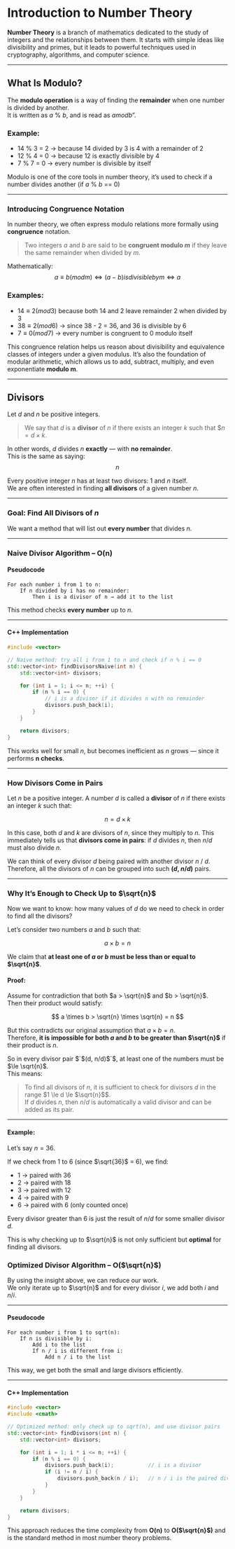 # Introduction to Number Theory

**Number Theory** is a branch of mathematics dedicated to the study of integers and the relationships between them. It starts with simple ideas like divisibility and primes, but it leads to powerful techniques used in cryptography, algorithms, and computer science.

---


## What Is Modulo?

The **modulo operation** is a way of finding the **remainder** when one number is divided by another.  
It is written as $a$ % $b$, and is read as $a mod b$”.

### Example:
- $14$ % $3$ = $2$ → because $14$ divided by $3$ is $4$ with a remainder of 2  
- $12$ % $4$ = $0$ → because $12$ is exactly divisible by $4$  
- $7$ % $7$ = $0$ → every number is divisible by itself

Modulo is one of the core tools in number theory, it’s used to check if a number divides another (if $a$ % $b$ == $0$)


---

### Introducing Congruence Notation

In number theory, we often express modulo relations more formally using **congruence** notation.

> Two integers $a$ and $b$ are said to be **congruent modulo $m$** if they leave the same remainder when divided by $m$.

Mathematically:
$$
a ≡ b (mod m)  ⇔  (a - b) is divisible by m  ⇔  a % m == b % m
$$

### Examples:

- $14 ≡ 2 (mod 3)$ because both $14$ and $2$ leave remainder $2$ when divided by $3$
- $38 ≡ 2 (mod 6)$ → since $38$ - $2$ = $36$, and $36$ is divisible by $6$
- $7 ≡ 0 (mod 7)$ → every number is congruent to 0 modulo itself

This congruence relation helps us reason about divisibility and equivalence classes of integers under a given modulus. It’s also the foundation of modular arithmetic, which allows us to add, subtract, multiply, and even exponentiate **modulo m**.

---

## Divisors

Let $d$ and $n$ be positive integers.

> We say that $d$ is a **divisor** of $n$ if there exists an integer $k$ such that $$n = d \times k$.

In other words, $d$ divides $n$ **exactly** — with **no remainder**.  
This is the same as saying:
$$
n % d == 0
$$

Every positive integer $n$ has at least two divisors: $1$ and $n$ itself.  
We are often interested in finding **all divisors** of a given number $n$.

---

### Goal: Find All Divisors of $n$

We want a method that will list out **every number** that divides $n$.

---

### Naive Divisor Algorithm – O(n)

#### Pseudocode

```
For each number i from 1 to n:
    If n divided by i has no remainder:
        Then i is a divisor of n → add it to the list
```

This method checks **every number** up to $n$.

---

#### C++ Implementation

```cpp
#include <vector>

// Naive method: try all i from 1 to n and check if n % i == 0
std::vector<int> findDivisorsNaive(int n) {
    std::vector<int> divisors;

    for (int i = 1; i <= n; ++i) {
        if (n % i == 0) {
            // i is a divisor if it divides n with no remainder
            divisors.push_back(i);
        }
    }

    return divisors;
}
```

This works well for small $n$, but becomes inefficient as $n$ grows — since it performs **n checks**.

---

### How Divisors Come in Pairs

Let $n$ be a positive integer. A number $d$ is called a **divisor** of $n$ if there exists an integer $k$ such that:

$$
n = d \times k
$$

In this case, both $d$ and $k$ are divisors of $n$, since they multiply to $n$. This immediately tells us that **divisors come in pairs**: if $d$ divides $n$, then $n / d$ must also divide $n$.

We can think of every divisor $d$ being paired with another divisor $n$ / $d$. Therefore, all the divisors of $n$ can be grouped into such **($d$, $n$/$d$)** pairs.

---

### Why It’s Enough to Check Up to $\sqrt{n}$

Now we want to know: how many values of $d$ do we need to check in order to find all the divisors?

Let’s consider two numbers $a$ and $b$ such that:

$$
a \times b = n
$$

We claim that **at least one of $a$ or $b$ must be less than or equal to $\sqrt{n}$**.

#### Proof:

Assume for contradiction that both $a > \sqrt{n}$ and $b > \sqrt{n}$.  
Then their product would satisfy:

$$
a \times b > \sqrt{n} \times \sqrt{n} = n
$$

But this contradicts our original assumption that $a \times b = n$.  
Therefore, **it is impossible for both $a$ and $b$ to be greater than $\sqrt{n}$** if their product is $n$.

So in every divisor pair $`$(d, n/d)$`$, at least one of the numbers must be $\le \sqrt{n}$.  
This means:

> To find all divisors of $n$, it is sufficient to check for divisors $d$ in the range $1 \le d \le $\sqrt{n}$$.  
> If $d$ divides $n$, then $n / d$ is automatically a valid divisor and can be added as its pair.

---

#### Example:

Let’s say $n = 36$.

If we check from $1$ to $6$ (since $\sqrt{36}$ = $6$), we find:
- 1 → paired with 36
- 2 → paired with 18
- 3 → paired with 12
- 4 → paired with 9
- 6 → paired with 6 (only counted once)

Every divisor greater than $6$ is just the result of $n / d$ for some smaller divisor $d$.

This is why checking up to $\sqrt{n}$ is not only sufficient but **optimal** for finding all divisors.


### Optimized Divisor Algorithm – O($\sqrt{n}$)

By using the insight above, we can reduce our work.  
We only iterate up to $\sqrt{n}$ and for every divisor $i$, we add both $i$ and $n / i$.

---

#### Pseudocode

```
For each number i from 1 to sqrt(n):
    If n is divisible by i:
        Add i to the list
        If n / i is different from i:
            Add n / i to the list
```

This way, we get both the small and large divisors efficiently.

---

#### C++ Implementation

```cpp
#include <vector>
#include <cmath>

// Optimized method: only check up to sqrt(n), and use divisor pairs
std::vector<int> findDivisors(int n) {
    std::vector<int> divisors;

    for (int i = 1; i * i <= n; ++i) {
        if (n % i == 0) {
            divisors.push_back(i);           // i is a divisor
            if (i != n / i) {
                divisors.push_back(n / i);   // n / i is the paired divisor
            }
        }
    }

    return divisors;
}
```

This approach reduces the time complexity from **O(n)** to **O($\sqrt{n}$)** and is the standard method in most number theory problems.

